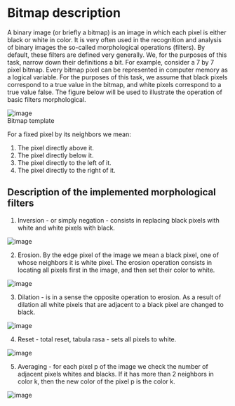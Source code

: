 
# Bitmap description

A binary image (or briefly a bitmap) is an image in which each pixel
is either black or white in color. It is very often used in the recognition and analysis of binary images
the so-called morphological operations (filters). By default, these filters are defined very generally.
We, for the purposes of this task, narrow down their definitions a bit.
For example, consider a 7 by 7 pixel bitmap. Every bitmap pixel can be
represented in computer memory as a logical variable. For the purposes of this task, we assume
that black pixels correspond to a true value in the bitmap, and white pixels correspond to a true value
false. The figure below will be used to illustrate the operation of basic filters
morphological.

![image](https://github.com/bszarlowicz/BitMapOperations/assets/127704473/37c5acd1-a570-4168-b990-2bf39218aec6)\
Bitmap template

For a fixed pixel by its neighbors we mean:
1. The pixel directly above it.
2. The pixel directly below it.
3. The pixel directly to the left of it.
4. The pixel directly to the right of it.

## Description of the implemented morphological filters
1. Inversion - or simply negation - consists in replacing black pixels with white and white pixels with
black.

![image](https://github.com/bszarlowicz/BitMapOperations/assets/127704473/66fbc736-f1f6-447a-b277-636aa71d7613)

2. Erosion. By the edge pixel of the image we mean a black pixel, one of whose neighbors it is white pixel.
   The erosion operation consists in locating all pixels first in the image, and then set their color to white.

![image](https://github.com/bszarlowicz/BitMapOperations/assets/127704473/0d2b66bc-2496-4e6e-907e-536485550423)

3. Dilation - is in a sense the opposite operation to erosion.
   As a result of dilation all white pixels that are adjacent to a black pixel are changed to black.

![image](https://github.com/bszarlowicz/BitMapOperations/assets/127704473/6d2ae980-ce6e-4017-8cf1-1a6972adf3fc)

4. Reset - total reset, tabula rasa - sets all pixels to white.

![image](https://github.com/bszarlowicz/BitMapOperations/assets/127704473/7a3309fc-6213-4227-9312-20a456d8f3d1)

5. Averaging - for each pixel p of the image we check the number of adjacent pixels
whites and blacks. If it has more than 2 neighbors in color k, then the new color of the pixel p is the color k.

![image](https://github.com/bszarlowicz/BitMapOperations/assets/127704473/2b8dfaa2-1a6f-4371-b961-6c3f3a3b731d)


